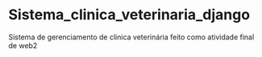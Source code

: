# Sistema_clinica_veterinaria_django
Sistema de gerenciamento de clinica veterinária feito como atividade final de web2
